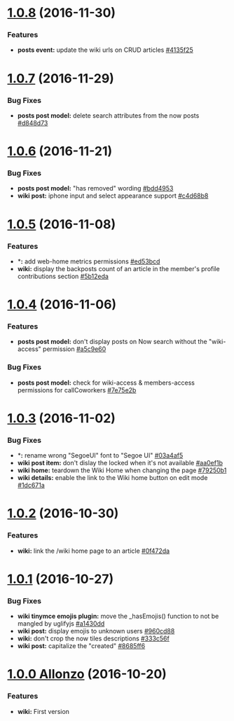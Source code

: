 <a name="1.0.8"></a>
# [1.0.8](https://github.com/CodeCorico/allons-y-wiki/compare/1.0.7...1.0.8) (2016-11-30)

### Features
* **posts event:** update the wiki urls on CRUD articles [#4135f25](https://github.com/CodeCorico/allons-y-wiki/commit/4135f25)

<a name="1.0.7"></a>
# [1.0.7](https://github.com/CodeCorico/allons-y-wiki/compare/1.0.6...1.0.7) (2016-11-29)

### Bug Fixes
* **posts post model:** delete search attributes from the now posts [#d848d73](https://github.com/CodeCorico/allons-y-wiki/commit/d848d73)

<a name="1.0.6"></a>
# [1.0.6](https://github.com/CodeCorico/allons-y-wiki/compare/1.0.5...1.0.6) (2016-11-21)

### Bug Fixes
* **posts post model:** "has removed" wording [#bdd4953](https://github.com/CodeCorico/allons-y-wiki/commit/bdd4953)
* **wiki post:** iphone input and select appearance support [#c4d68b8](https://github.com/CodeCorico/allons-y-wiki/commit/c4d68b8)

<a name="1.0.5"></a>
# [1.0.5](https://github.com/CodeCorico/allons-y-wiki/compare/1.0.4...1.0.5) (2016-11-08)

### Features
* ***:** add web-home metrics permissions [#ed53bcd](https://github.com/CodeCorico/allons-y-wiki/commit/ed53bcd)
* **wiki:** display the backposts count of an article in the member's profile contributions section [#5b12eda](https://github.com/CodeCorico/allons-y-wiki/commit/5b12eda)

<a name="1.0.4"></a>
# [1.0.4](https://github.com/CodeCorico/allons-y-wiki/compare/1.0.3...1.0.4) (2016-11-06)

### Features
* **posts post model:** don't display posts on Now search without the "wiki-access" permission [#a5c9e60](https://github.com/CodeCorico/allons-y-wiki/commit/a5c9e60)

### Bug Fixes
* **posts post model:** check for wiki-access & members-access permissions for callCoworkers [#7e75e2b](https://github.com/CodeCorico/allons-y-wiki/commit/7e75e2b)

<a name="1.0.3"></a>
# [1.0.3](https://github.com/CodeCorico/allons-y-wiki/compare/1.0.2...1.0.3) (2016-11-02)

### Bug Fixes
* ***:** rename wrong "SegoeUI" font to "Segoe UI" [#03a4af5](https://github.com/CodeCorico/allons-y-wiki/commit/03a4af5)
* **wiki post item:** don't dislay the locked when it's not available [#aa0ef1b](https://github.com/CodeCorico/allons-y-wiki/commit/aa0ef1b)
* **wiki home:** teardown the Wiki Home when changing the page [#79250b1](https://github.com/CodeCorico/allons-y-wiki/commit/79250b1)
* **wiki details:** enable the link to the Wiki home button on edit mode [#1dc671a](https://github.com/CodeCorico/allons-y-wiki/commit/1dc671a)

<a name="1.0.2"></a>
# [1.0.2](https://github.com/CodeCorico/allons-y-wiki/compare/1.0.1...1.0.2) (2016-10-30)

### Features
* **wiki:** link the /wiki home page to an article [#0f472da](https://github.com/CodeCorico/allons-y-wiki/commit/0f472da)

<a name="1.0.1"></a>
# [1.0.1](https://github.com/CodeCorico/allons-y-wiki/compare/1.0.0...1.0.1) (2016-10-27)

### Bug Fixes
* **wiki tinymce emojis plugin:** move the _hasEmojis() function to not be mangled by uglifyjs [#a1430dd](https://github.com/CodeCorico/allons-y-wiki/commit/a1430dd)
* **wiki post:** display emojis to unknown users [#960cd88](https://github.com/CodeCorico/allons-y-wiki/commit/960cd88)
* **wiki:** don't crop the now tiles descriptions [#333c56f](https://github.com/CodeCorico/allons-y-wiki/commit/333c56f)
* **wiki post:** capitalize the "created" [#8685ff6](https://github.com/CodeCorico/allons-y-wiki/commit/8685ff6)

<a name="1.0.0"></a>
# [1.0.0 Allonzo](https://github.com/CodeCorico/allons-y-wiki/releases/tag/1.0.0) (2016-10-20)

### Features

* **wiki:** First version
